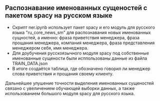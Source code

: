 ## Распознавание именованных сущеностей с пакетом spacy на русском языке
 - Скрипт ner.ipynb использует пакет spacy и его модуль для русского языка "ru_core_news_sm" для распознавания новых именованных сущностей, а именно: фраза приветствия менеджера, фраза прощания менеджера, компания менеджера, фраза представления менеджером себя, имя менеджера.
 - Для доубучения русскоязычного модуля spacy под собственные именованные сущености были исппользованы данные из файла TRAIN_DATA.json
 - В итоге создаётся таблица, где обозначено говорил ли менеджер слова приветствия и прощания своему клиенту.

Дальнейшее улушение точности выделения именованных сущеностей связано с увеличением обучающей выборки данных, а также использованием большого модуля spacy для русского языка.

